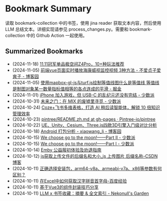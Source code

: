# Bookmark Summary 
读取 bookmark-collection 中的书签，使用 jina reader 获取文本内容，然后使用 LLM 总结文本。详细实现请参见 process_changes.py。需要和 bookmark-collection 中的 Github Action 一起使用。
    
## Summarized Bookmarks
- (2024-11-18) [11.11冠军单品极空间Z4Pro，10+种玩法推荐](202411/2024-11-18-11.11%E5%86%A0%E5%86%9B%E5%8D%95%E5%93%81%E6%9E%81%E7%A9%BA%E9%97%B4z4pro%EF%BC%8C10%2B%E7%A7%8D%E7%8E%A9%E6%B3%95%E6%8E%A8%E8%8D%90.md)
- (2024-11-05) [前端vue页面实时播放海康威视监控视频 3种方法 - 不爱贞子爱爽子 - 博客园](202411/2024-11-05-%E5%89%8D%E7%AB%AFvue%E9%A1%B5%E9%9D%A2%E5%AE%9E%E6%97%B6%E6%92%AD%E6%94%BE%E6%B5%B7%E5%BA%B7%E5%A8%81%E8%A7%86%E7%9B%91%E6%8E%A7%E8%A7%86%E9%A2%91-3%E7%A7%8D%E6%96%B9%E6%B3%95---%E4%B8%8D%E7%88%B1%E8%B4%9E%E5%AD%90%E7%88%B1%E7%88%BD%E5%AD%90---%E5%8D%9A%E5%AE%A2%E5%9B%AD.md)
- (2024-11-05) [使用mapbox-gl-js与turf.js绘制等值线图什么是等值线 等值线是制图对象某一数量指标值相等的各点连成的平滑 - 掘金](202411/2024-11-05-%E4%BD%BF%E7%94%A8mapbox-gl-js%E4%B8%8Eturf.js%E7%BB%98%E5%88%B6%E7%AD%89%E5%80%BC%E7%BA%BF%E5%9B%BE%E4%BB%80%E4%B9%88%E6%98%AF%E7%AD%89%E5%80%BC%E7%BA%BF-%E7%AD%89%E5%80%BC%E7%BA%BF%E6%98%AF%E5%88%B6%E5%9B%BE%E5%AF%B9%E8%B1%A1%E6%9F%90%E4%B8%80%E6%95%B0%E9%87%8F%E6%8C%87%E6%A0%87%E5%80%BC%E7%9B%B8%E7%AD%89%E7%9A%84%E5%90%84%E7%82%B9%E8%BF%9E%E6%88%90%E7%9A%84%E5%B9%B3%E6%BB%91---%E6%8E%98%E9%87%91.md)
- (2024-11-01) [iPhone 加入游戏，但 USB-C 的乱纪元还没有完结 - 少数派](202411/2024-11-01-iphone-%E5%8A%A0%E5%85%A5%E6%B8%B8%E6%88%8F%EF%BC%8C%E4%BD%86-usb-c-%E7%9A%84%E4%B9%B1%E7%BA%AA%E5%85%83%E8%BF%98%E6%B2%A1%E6%9C%89%E5%AE%8C%E7%BB%93---%E5%B0%91%E6%95%B0%E6%B4%BE.md)
- (2024-10-31) [未来之门：在 MIX 的废墟里寻觅 - 少数派](202410/2024-10-31-%E6%9C%AA%E6%9D%A5%E4%B9%8B%E9%97%A8%EF%BC%9A%E5%9C%A8-mix-%E7%9A%84%E5%BA%9F%E5%A2%9F%E9%87%8C%E5%AF%BB%E8%A7%85---%E5%B0%91%E6%95%B0%E6%B4%BE.md)
- (2024-10-24) [Coze+飞书多维表格，打造 AI 稍后读智能体，解锁 10 倍知识管理效率](202410/2024-10-24-coze%2B%E9%A3%9E%E4%B9%A6%E5%A4%9A%E7%BB%B4%E8%A1%A8%E6%A0%BC%EF%BC%8C%E6%89%93%E9%80%A0-ai-%E7%A8%8D%E5%90%8E%E8%AF%BB%E6%99%BA%E8%83%BD%E4%BD%93%EF%BC%8C%E8%A7%A3%E9%94%81-10-%E5%80%8D%E7%9F%A5%E8%AF%86%E7%AE%A1%E7%90%86%E6%95%88%E7%8E%87.md)
- (2024-10-23) [pintree/README.zh.md at gh-pages · Pintree-io/pintree](202410/2024-10-23-pintree-readme.zh.md-at-gh-pages-%C2%B7-pintree-io-pintree.md)
- (2024-10-22) [UE、Unity、Cesium、Three.js四款3D引擎入门级对比分析](202410/2024-10-22-ue%E3%80%81unity%E3%80%81cesium%E3%80%81three.js%E5%9B%9B%E6%AC%BE3d%E5%BC%95%E6%93%8E%E5%85%A5%E9%97%A8%E7%BA%A7%E5%AF%B9%E6%AF%94%E5%88%86%E6%9E%90.md)
- (2024-10-18) [Android 打包分析 - xiaowang_lj - 博客园](202410/2024-10-18-android-%E6%89%93%E5%8C%85%E5%88%86%E6%9E%90---xiaowang_lj---%E5%8D%9A%E5%AE%A2%E5%9B%AD.md)
- (2024-10-15) [We choose go to the moon!——Part II - 少数派](202410/2024-10-15-we-choose-go-to-the-moon%21%E2%80%94%E2%80%94part-ii---%E5%B0%91%E6%95%B0%E6%B4%BE.md)
- (2024-10-15) [We choose go to the moon!——Part I - 少数派](202410/2024-10-15-we-choose-go-to-the-moon%21%E2%80%94%E2%80%94part-i---%E5%B0%91%E6%95%B0%E6%B4%BE.md)
- (2024-10-14) [Emby 公益服初体验及劝退指南](202410/2024-10-14-emby-%E5%85%AC%E7%9B%8A%E6%9C%8D%E5%88%9D%E4%BD%93%E9%AA%8C%E5%8F%8A%E5%8A%9D%E9%80%80%E6%8C%87%E5%8D%97.md)
- (2024-10-12) [js获取上传文件的后缀名和大小_js 上传图片 后缀名称-CSDN博客](202410/2024-10-12-js%E8%8E%B7%E5%8F%96%E4%B8%8A%E4%BC%A0%E6%96%87%E4%BB%B6%E7%9A%84%E5%90%8E%E7%BC%80%E5%90%8D%E5%92%8C%E5%A4%A7%E5%B0%8F_js-%E4%B8%8A%E4%BC%A0%E5%9B%BE%E7%89%87-%E5%90%8E%E7%BC%80%E5%90%8D%E7%A7%B0-csdn%E5%8D%9A%E5%AE%A2.md)
- (2024-10-11) [正确选择安装包，arm64-v8a、armeabi-v7a、x86等参数有何区别？](202410/2024-10-11-%E6%AD%A3%E7%A1%AE%E9%80%89%E6%8B%A9%E5%AE%89%E8%A3%85%E5%8C%85%EF%BC%8Carm64-v8a%E3%80%81armeabi-v7a%E3%80%81x86%E7%AD%89%E5%8F%82%E6%95%B0%E6%9C%89%E4%BD%95%E5%8C%BA%E5%88%AB%EF%BC%9F.md)
- (2024-10-11) [在Excel中如何获取汉字拼音首字母-百度经验](202410/2024-10-11-%E5%9C%A8excel%E4%B8%AD%E5%A6%82%E4%BD%95%E8%8E%B7%E5%8F%96%E6%B1%89%E5%AD%97%E6%8B%BC%E9%9F%B3%E9%A6%96%E5%AD%97%E6%AF%8D-%E7%99%BE%E5%BA%A6%E7%BB%8F%E9%AA%8C.md)
- (2024-10-11) [基于Vue3的组件封装技巧分享](202410/2024-10-11-%E5%9F%BA%E4%BA%8Evue3%E7%9A%84%E7%BB%84%E4%BB%B6%E5%B0%81%E8%A3%85%E6%8A%80%E5%B7%A7%E5%88%86%E4%BA%AB.md)
- (2024-10-11) [LLM x 书签收藏：摘要 & 全文索引 - Nekonull's Garden](202410/2024-10-11-llm-x-%E4%B9%A6%E7%AD%BE%E6%94%B6%E8%97%8F%EF%BC%9A%E6%91%98%E8%A6%81-%26-%E5%85%A8%E6%96%87%E7%B4%A2%E5%BC%95---nekonull%27s-garden.md)
